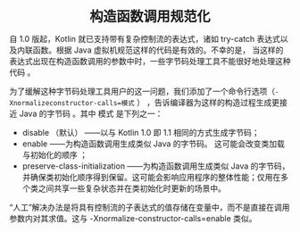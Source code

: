 <center><font size="5"><b>构造函数调用规范化</b></font></center>

自 1.0 版起，Kotlin 就已支持带有复杂控制流的表达式，诸如 try-catch 表达式以及内联函数。根据 Java 虚拟机规范这样的代码是有效的。不幸的是， 当这样的表达式出现在构造函数调用的参数中时，一些字节码处理工具不能很好地处理这种代码 。

为了缓解这种字节码处理工具用户的这一问题，我们添加了一个命令行选项（`-Xnormalizeconstructor-calls=模式` ） ，告诉编译器为这样的构造过程生成更接近 Java 的字节码 。其中 模式 是下列之一：

+ disable （默认） ——以与 Kotlin 1.0 即 1.1 相同的方式生成字节码；
+ enable ——为构造函数调用生成类似 Java 的字节码。 这可能会改变类加载与初始化的顺序 ；
+ preserve-class-initialization ——为构造函数调用生成类似 Java 的字节码，并确保类初始化顺序得到保留。这可能会影响应用程序的整体性能；仅用在多个类之间共享一些复杂状态并在类初始化时更新的场景中。

“人工”解决办法是将具有控制流的子表达式的值存储在变量中，而不是直接在调用参数内对其求值。这与 -Xnormalize-constructor-calls=enable 类似。